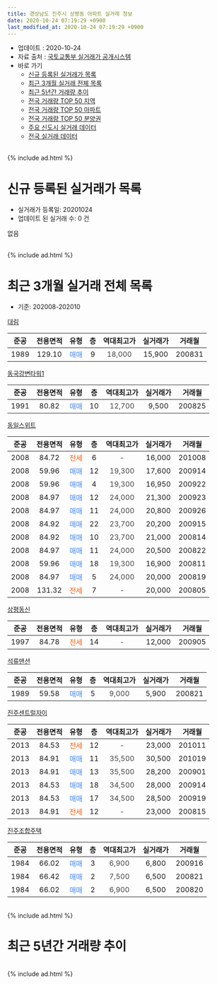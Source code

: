 ```yaml
---
title: 경상남도 진주시 상평동 아파트 실거래 정보
date: 2020-10-24 07:19:29 +0900
last_modified_at: 2020-10-24 07:19:29 +0900
---
```


* 업데이트 : 2020-10-24
* 자료 출처 : [국토교통부 실거래가 공개시스템](http://rt.molit.go.kr)
* 바로 가기
    * [신규 등록된 실거래가 목록](#신규-등록된-실거래가-목록)
    * [최근 3개월 실거래 전체 목록](#최근-3개월-실거래-전체-목록)
    * [최근 5년간 거래량 추이](#최근-5년간-거래량-추이)
    * [전국 거래량 TOP 50 지역](https://inasie.github.io/apt-trade-info/최근-3개월-전국에서-가장-거래가-많이-발생한-지역)
    * [전국 거래량 TOP 50 아파트](https://inasie.github.io/apt-trade-info/최근-3개월-전국에서-가장-거래가-많이-발생한-아파트)
    * [전국 거래량 TOP 50 분양권](https://inasie.github.io/apt-trade-info/최근-3개월-전국에서-가장-거래가-많이-발생한-분양권)
    * [주요 신도시 실거래 데이터](https://inasie.github.io/apt-trade-info/주요-신도시)
    * [전국 실거래 데이터](https://inasie.github.io/apt-trade-info/전국)
<br>
{% include ad.html %}
<br>

# 신규 등록된 실거래가 목록
* 실거래가 등록일: 20201024
* 업데이트 된 실거래 수: 0 건

없음

<br>
{% include ad.html %}
<br>

# 최근 3개월 실거래 전체 목록
* 기준: 202008-202010


[대림](https://search.naver.com/search.naver?query=%EA%B2%BD%EC%83%81%EB%82%A8%EB%8F%84+%EC%A7%84%EC%A3%BC%EC%8B%9C+%EC%83%81%ED%8F%89%EB%8F%99+%EB%8C%80%EB%A6%BC)

|준공|전용면적|유형|층|역대최고가|실거래가|거래월|
|:---:|:---:|:---:|:---:|:---:|:---:|:---:|
|1989|129.10|<span style="color:#4285f3">매매</span>|9|<span style="color:#444444">18,000</span>|15,900|200831|

[동국강변타워1](https://search.naver.com/search.naver?query=%EA%B2%BD%EC%83%81%EB%82%A8%EB%8F%84+%EC%A7%84%EC%A3%BC%EC%8B%9C+%EC%83%81%ED%8F%89%EB%8F%99+%EB%8F%99%EA%B5%AD%EA%B0%95%EB%B3%80%ED%83%80%EC%9B%8C1)

|준공|전용면적|유형|층|역대최고가|실거래가|거래월|
|:---:|:---:|:---:|:---:|:---:|:---:|:---:|
|1991|80.82|<span style="color:#4285f3">매매</span>|10|<span style="color:#444444">12,700</span>|9,500|200825|

[동일스위트](https://search.naver.com/search.naver?query=%EA%B2%BD%EC%83%81%EB%82%A8%EB%8F%84+%EC%A7%84%EC%A3%BC%EC%8B%9C+%EC%83%81%ED%8F%89%EB%8F%99+%EB%8F%99%EC%9D%BC%EC%8A%A4%EC%9C%84%ED%8A%B8)

|준공|전용면적|유형|층|역대최고가|실거래가|거래월|
|:---:|:---:|:---:|:---:|:---:|:---:|:---:|
|2008|84.72|<span style="color:#ff5a00">전세</span>|6|<span style="color:#444444">-</span>|16,000|201008|
|2008|59.96|<span style="color:#4285f3">매매</span>|12|<span style="color:#444444">19,300</span>|17,600|200914|
|2008|59.96|<span style="color:#4285f3">매매</span>|4|<span style="color:#444444">19,300</span>|16,950|200922|
|2008|84.97|<span style="color:#4285f3">매매</span>|12|<span style="color:#444444">24,000</span>|21,300|200923|
|2008|84.97|<span style="color:#4285f3">매매</span>|11|<span style="color:#444444">24,000</span>|20,800|200926|
|2008|84.92|<span style="color:#4285f3">매매</span>|22|<span style="color:#444444">23,700</span>|20,200|200915|
|2008|84.92|<span style="color:#4285f3">매매</span>|10|<span style="color:#444444">23,700</span>|21,000|200814|
|2008|84.97|<span style="color:#4285f3">매매</span>|11|<span style="color:#444444">24,000</span>|20,500|200822|
|2008|59.96|<span style="color:#4285f3">매매</span>|18|<span style="color:#444444">19,300</span>|16,900|200811|
|2008|84.97|<span style="color:#4285f3">매매</span>|5|<span style="color:#444444">24,000</span>|20,000|200819|
|2008|131.32|<span style="color:#ff5a00">전세</span>|7|<span style="color:#444444">-</span>|20,000|200805|

[상평동신](https://search.naver.com/search.naver?query=%EA%B2%BD%EC%83%81%EB%82%A8%EB%8F%84+%EC%A7%84%EC%A3%BC%EC%8B%9C+%EC%83%81%ED%8F%89%EB%8F%99+%EC%83%81%ED%8F%89%EB%8F%99%EC%8B%A0)

|준공|전용면적|유형|층|역대최고가|실거래가|거래월|
|:---:|:---:|:---:|:---:|:---:|:---:|:---:|
|1997|84.78|<span style="color:#ff5a00">전세</span>|14|<span style="color:#444444">-</span>|12,000|200905|

[석류맨션](https://search.naver.com/search.naver?query=%EA%B2%BD%EC%83%81%EB%82%A8%EB%8F%84+%EC%A7%84%EC%A3%BC%EC%8B%9C+%EC%83%81%ED%8F%89%EB%8F%99+%EC%84%9D%EB%A5%98%EB%A7%A8%EC%85%98)

|준공|전용면적|유형|층|역대최고가|실거래가|거래월|
|:---:|:---:|:---:|:---:|:---:|:---:|:---:|
|1989|59.58|<span style="color:#4285f3">매매</span>|5|<span style="color:#444444">9,000</span>|5,900|200821|

[진주센트럴자이](https://search.naver.com/search.naver?query=%EA%B2%BD%EC%83%81%EB%82%A8%EB%8F%84+%EC%A7%84%EC%A3%BC%EC%8B%9C+%EC%83%81%ED%8F%89%EB%8F%99+%EC%A7%84%EC%A3%BC%EC%84%BC%ED%8A%B8%EB%9F%B4%EC%9E%90%EC%9D%B4)

|준공|전용면적|유형|층|역대최고가|실거래가|거래월|
|:---:|:---:|:---:|:---:|:---:|:---:|:---:|
|2013|84.53|<span style="color:#ff5a00">전세</span>|12|<span style="color:#444444">-</span>|23,000|201011|
|2013|84.91|<span style="color:#4285f3">매매</span>|11|<span style="color:#444444">35,500</span>|30,500|201019|
|2013|84.91|<span style="color:#4285f3">매매</span>|13|<span style="color:#444444">35,500</span>|28,200|200901|
|2013|84.53|<span style="color:#4285f3">매매</span>|18|<span style="color:#444444">34,500</span>|28,000|200914|
|2013|84.53|<span style="color:#4285f3">매매</span>|17|<span style="color:#444444">34,500</span>|28,500|200919|
|2013|84.91|<span style="color:#ff5a00">전세</span>|12|<span style="color:#444444">-</span>|23,000|200815|

[진주조합주택](https://search.naver.com/search.naver?query=%EA%B2%BD%EC%83%81%EB%82%A8%EB%8F%84+%EC%A7%84%EC%A3%BC%EC%8B%9C+%EC%83%81%ED%8F%89%EB%8F%99+%EC%A7%84%EC%A3%BC%EC%A1%B0%ED%95%A9%EC%A3%BC%ED%83%9D)

|준공|전용면적|유형|층|역대최고가|실거래가|거래월|
|:---:|:---:|:---:|:---:|:---:|:---:|:---:|
|1984|66.02|<span style="color:#4285f3">매매</span>|3|<span style="color:#444444">6,900</span>|6,800|200916|
|1984|66.42|<span style="color:#4285f3">매매</span>|2|<span style="color:#444444">7,500</span>|6,500|200821|
|1984|66.02|<span style="color:#4285f3">매매</span>|2|<span style="color:#444444">6,900</span>|6,500|200820|


<br>
{% include ad.html %}
<br>

# 최근 5년간 거래량 추이


<div style="width:100%;">
    <canvas id="deal_progress" height="200"></canvas>
</div>

<script>
new Chart(document.getElementById("deal_progress"), {
    type: 'line',
    data: {
        labels: ['201510','201511','201512','201601','201602','201603','201604','201605','201606','201607','201608','201609','201610','201611','201612','201701','201702','201703','201704','201705','201706','201707','201708','201709','201710','201711','201712','201801','201802','201803','201804','201805','201806','201807','201808','201809','201810','201811','201812','201901','201902','201903','201904','201905','201906','201907','201908','201909','201910','201911','201912','202001','202002','202003','202004','202005','202006','202007','202008','202009','202010'],
        datasets: [{
            label: '매매',
            pointRadius: 1,
            data: [22, 16, 13, 15, 12, 12, 12, 8, 9, 13, 15, 17, 18, 14, 11, 7, 9, 18, 11, 14, 10, 7, 10, 13, 12, 10, 5, 15, 5, 12, 5, 14, 10, 5, 3, 5, 13, 4, 3, 7, 5, 9, 7, 3, 0, 7, 4, 7, 19, 1, 8, 10, 10, 5, 11, 7, 10, 5, 9, 9, 1],
            borderColor: "rgba(255, 201, 14, 1)",
            backgroundColor: "rgba(255, 201, 14, 0.5)",
            fill: false,
            lineTension: 0
        },{
            label: '전월세',
            pointRadius: 1,
            data: [7, 7, 6, 0, 9, 6, 5, 3, 2, 0, 5, 3, 1, 4, 2, 3, 6, 3, 0, 3, 4, 2, 1, 3, 3, 2, 1, 4, 0, 10, 4, 5, 3, 1, 3, 1, 2, 6, 3, 3, 3, 4, 2, 0, 3, 4, 3, 3, 4, 3, 5, 3, 8, 3, 4, 7, 3, 2, 2, 1, 2],
            borderColor: "rgba(0, 141, 185, 1)",
            backgroundColor: "rgba(0, 141, 185, 0.5)",
            fill: false,
            lineTension: 0
        }
        ]
    },
    options: {
        responsive: true,
        title: {
            display: false
        },
        tooltips: {
            mode: 'index',
            intersect: false
        },
        hover: {
            mode: 'nearest',
            intersect: true
        },
        scales: {
            xAxes: [{
                display: true,
                scaleLabel: {
                    display: true,
                    labelString: '년/월'
                }
            }],
            yAxes: [{
                display: true,
                ticks: {
                    suggestedMin: 0,
                },
                scaleLabel: {
                    display: true,
                    labelString: '실거래 수'
                }
            }]
        }
    }
});

</script>


<br>
{% include ad.html %}
<br>


